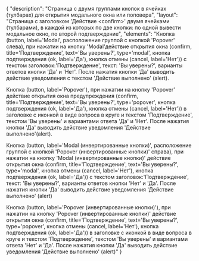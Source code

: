 {
"description": "Страница с двумя группами кнопок в ячейках (тулбарах) для открытия модального окна или поповера",
"layout": "Страница с заголовком 'Действие &lt;confirm&gt;' двумя ячейками (тулбарами), в каждой из которых по две кнопки: по одной вывести модальное окно, по второй подтверждение",
"elements": "Кнопка (button, label='Modal', расположение группой с кнопкой 'Popover' слева), 
при нажатии на кнопку 'Modal'действие открытия окна (confirm, title='Подтверждение', text='Вы уверены?', type='modal', кнопка подтверждения (ok, label='Да'), кнопка отмены (cancel, label='Нет')) с текстом заголовок:'Подтверждение', текст: 'Вы уверены?', варианты ответов кнопки 'Да' и 'Нет'. После нажатия кнопки 'Да' выводить действие уведомления с текстом 'Действие выполнено' (alert).

Кнопка (button, label='Popover'),
при нажатии на кнопку 'Popover' действие открытия окна предупреждения (confirm, title='Подтверждение', text='Вы уверены?', type='popover', кнопка подтверждения (ok, label='Да'), кнопка отмены (cancel, label='Нет')) в заголовке с иконкой в виде вопроса в круге и текстом 'Подтверждение', текстом 'Вы уверены' и вариантами ответа 'Да' и 'Нет'. После нажатия кнопки 'Да' выводить действие уведомления 'Действие выполнено'(alert).

Кнопка (button, label='Modal (инвертированные кнопки)', расположение группой с кнопкой 'Popover (инвертированные кнопки)' справа), 
при нажатии на кнопку 'Modal (инвертированные кнопки)' действие открытия окна (confirm, title='Подтверждение', text='Вы уверены?', type='modal', кнопка отмены (cancel, label='Нет'), кнопка подтверждения (ok, label='Да')) с текстом заголовок:'Подтверждение', текст: 'Вы уверены?', варианты ответов кнопки 'Нет' и 'Да'. После нажатия кнопки 'Да' выводить действие уведомления 'Действие выполнено' (alert)

Кнопка (button, label='Popover (инвертированные кнопки)'), 
при нажатии на кнопку 'Popover (инвертированные кнопки)' действие открытия окна (confirm, title='Подтверждение', text='Вы уверены?', type='popover', кнопка отмены (cancel, label='Нет'), кнопка подтверждения (ok, label='Да')) в заголовке с иконкой в виде вопроса в круге и текстом 'Подтверждение', текстом 'Вы уверены' и вариантами ответа 'Нет' и 'Да'. После нажатия кнопки 'Да' выводить действие уведомления 'Действие выполнено' (alert)"
}